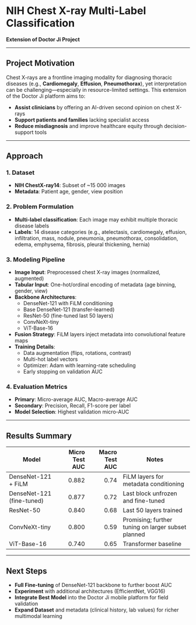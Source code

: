 # NIH Chest X-ray Multi-Label Classification

**Extension of Doctor Ji Project**

---

## Project Motivation
Chest X-rays are a frontline imaging modality for diagnosing thoracic diseases (e.g., **Cardiomegaly**, **Effusion**, **Pneumothorax**), yet interpretation can be challenging—especially in resource-limited settings. This extension of the Doctor Ji platform aims to:
- **Assist clinicians** by offering an AI-driven second opinion on chest X-rays  
- **Support patients and families** lacking specialist access  
- **Reduce misdiagnosis** and improve healthcare equity through decision-support tools  

---

## Approach

### 1. Dataset  
- **NIH ChestX-ray14**: Subset of ~15 000 images  
- **Metadata**: Patient age, gender, view position  

### 2. Problem Formulation  
- **Multi-label classification**: Each image may exhibit multiple thoracic disease labels  
- **Labels**: 14 disease categories (e.g., atelectasis, cardiomegaly, effusion, infiltration, mass, nodule, pneumonia, pneumothorax, consolidation, edema, emphysema, fibrosis, pleural thickening, hernia)  

### 3. Modeling Pipeline  
- **Image Input**: Preprocessed chest X-ray images (normalized, augmented)  
- **Tabular Input**: One-hot/ordinal encoding of metadata (age binning, gender, view)  
- **Backbone Architectures**:  
  - DenseNet-121 with FiLM conditioning  
  - Base DenseNet-121 (transfer-learned)  
  - ResNet-50 (fine-tuned last 50 layers)  
  - ConvNeXt-tiny  
  - ViT-Base-16  
- **Fusion Strategy**: FiLM layers inject metadata into convolutional feature maps  
- **Training Details**:  
  - Data augmentation (flips, rotations, contrast)  
  - Multi-hot label vectors  
  - Optimizer: Adam with learning-rate scheduling  
  - Early stopping on validation AUC  

### 4. Evaluation Metrics  
- **Primary**: Micro-average AUC, Macro-average AUC  
- **Secondary**: Precision, Recall, F1-score per label  
- **Model Selection**: Highest validation micro-AUC  

---

## Results Summary

| Model                     | Micro Test AUC | Macro Test AUC | Notes                                              |
|---------------------------|---------------:|---------------:|----------------------------------------------------|
| DenseNet-121 + FiLM       |          0.882 |          0.74  | FiLM layers for metadata conditioning              |
| DenseNet-121 (fine-tuned) |          0.877 |          0.72  | Last block unfrozen and fine-tuned                 |
| ResNet-50                 |          0.840 |          0.68  | Last 50 layers trained                             |
| ConvNeXt-tiny             |          0.800 |          0.59  | Promising; further tuning on larger subset planned |
| ViT-Base-16               |          0.740 |          0.65  | Transformer baseline                               |

---

## Next Steps
- **Full Fine-tuning** of DenseNet-121 backbone to further boost AUC  
- **Experiment** with additional architectures (EfficientNet, VGG16)  
- **Integrate Best Model** into the Doctor Ji mobile platform for field validation  
- **Expand Dataset** and metadata (clinical history, lab values) for richer multimodal learning  

